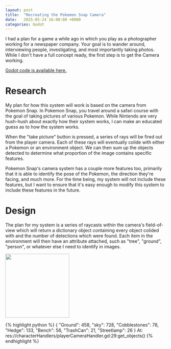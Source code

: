 ```yaml
---
layout: post
title:  "Recreating the Pokemon Snap Camera"
date:   2025-05-24 16:00:00 +0000
categories: Godot
---
```


I had a plan for a game a while ago in which you play as a photographer working for a newspaper company. Your goal is to wander around, interviewing people, investigating, and most importantly taking photos. While I don't have a full concept ready, the first step is to get the Camera working. 

<a href="https://github.com/JamieBali/pokemonSnapCamera"> Godot code is available here.</a>

# Research

My plan for how this system will work is based on the camera from Pokemon Snap. In Pokemon Snap, you travel around a safari course with the goal of taking pictures of various Pokemon. While Nintendo are very hush-hush about exactly how their system works, I can make an educated guess as to how the system works.

When the "take picture" button is pressed, a series of rays will be fired out from the player camera. Each of these rays will eventually colide with either a Pokemon or an environment object. We can then sum up the objects detected to determine what proportion of the image contains specific features. 

Pokemon Snap's camera system has a couple more features too, primarily that it is able to identify the pose of the Pokemon, the direction they're facing, and much more. For the time being, my system will not include these features, but I want to ensure that it's easy enough to modify this system to include these features in the future.


# Design

The plan for my system is a series of raycasts within the camera's field-of-view which will return a dictionary object containing every object colided with and the number of detections which were found. Each item in the environment will then have an attribute attached, such as "tree", "ground", "person", or whatever else I need to identify in images. 








<img src="https://imgur.com/vX0QSzf" height="200px">

{% highlight python %}
{ "Ground": 458, "sky": 728, "Cobblestones": 78, "Hedge": 133, "Bench": 56, "TrashCan": 21, "Streetlamp": 26 }
   At: res://characterHandlers/playerCameraHandler.gd:29:get_objects()
{% endhighlight %}